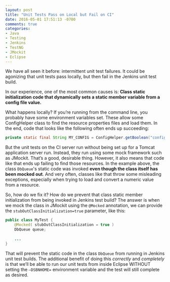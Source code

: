 ```yaml
---
layout: post
title: "Unit Tests Pass on Local but Fail on CI"
date: 2016-05-01 17:51:13 -0700
comments: true
categories: 
- Java
- Testing
- Jenkins
- TestNG
- JMockit
- Eclipse
---
```


We have all seen it before: intermittent unit test failures.
It could be agonizing that unit tests pass locally, but then fail in the Jenkins unit test build.

In our experience, one of the most common causes is:
**Class static initialization code that dynamically sets a static member variable from a config file value.**

What happens locally?
If you’re running from the command line, you probably have some environment variables set. 
These allow some ConfigHelper class to find the resource properties files and load them. 
In the end, code that looks like the following often ends up succeeding:

``` java DbQueue class
private static final String MY_CONFIG = ConfigHelper.getBoolean("config_key", false);
```

But the unit tests on the CI server run without being set up for a Tomcat application server run. 
Instead, they run using some mock framework such as JMockit.
That’s a good, desirable thing.
However, it also means that code like that ends up failing to find those resources.
In the example above, the class `DbQueue`'s static code was invoked **even though the class itself has been mocked out**.
And very often, classes like that throw some misleading exceptions, especially when trying to load and convert a numeric value from a resource.

So, how do we fix it?
How do we prevent that class static member initialization from being invoked in Jenkins test build? 
The answer is when we mock the class in JMockit using the `@Mocked` annotation, we can provide the `stubOutClassInitialization=true` parameter, like this:

``` java Mock with JMockit
public class MyTest {
    @Mocked( stubOutClassInitialization = true )
    DbQueue queue;
    
    ...
}
```

That will prevent the static code in the class `DbQueue` from running in Jenkins unit test builds.
The additional benefit of doing this *correctly* and *completely* is that we’ll be able to run our unit tests from inside Eclipse WITHOUT setting the `–DSBNHOME=` environment variable and the test will still complete as desired.